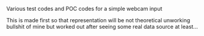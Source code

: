 Various test codes and POC codes for a simple webcam input

This is made first so that representation will be not theoretical unworking bullshit of mine but worked out after seeing some real data source at least...
